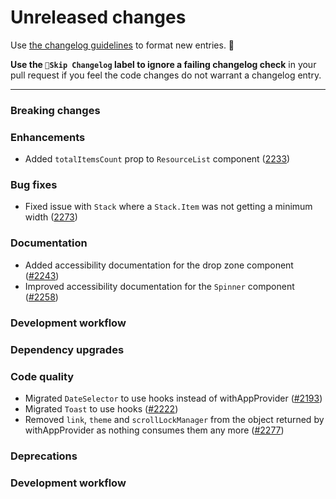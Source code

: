 # Unreleased changes

Use [the changelog guidelines](https://git.io/polaris-changelog-guidelines) to format new entries. 💜

**Use the `🤖Skip Changelog` label to ignore a failing changelog check** in your pull request if you feel the code changes do not warrant a changelog entry.

---

### Breaking changes

### Enhancements

- Added `totalItemsCount` prop to `ResourceList` component ([2233](https://github.com/Shopify/polaris-react/pull/2233))

### Bug fixes

- Fixed issue with `Stack` where a `Stack.Item` was not getting a minimum width ([2273](https://github.com/Shopify/polaris-react/pull/2273))

### Documentation

- Added accessibility documentation for the drop zone component ([#2243](https://github.com/Shopify/polaris-react/pull/2243))
- Improved accessibility documentation for the `Spinner` component ([#2258](https://github.com/Shopify/polaris-react/pull/2258))

### Development workflow

### Dependency upgrades

### Code quality

- Migrated `DateSelector` to use hooks instead of withAppProvider ([#2193](https://github.com/Shopify/polaris-react/pull/2193))
- Migrated `Toast` to use hooks ([#2222](https://github.com/Shopify/polaris-react/pull/2222))
- Removed `link`, `theme` and `scrollLockManager` from the object returned by withAppProvider as nothing consumes them any more ([#2277](https://github.com/Shopify/polaris-react/pull/2277))

### Deprecations

### Development workflow
